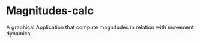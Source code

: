 # Magnitudes-calc
A graphical Application that compute magnitudes in relation with movement dynamics

